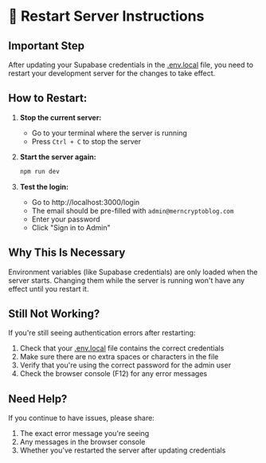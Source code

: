 # 🔄 Restart Server Instructions

## Important Step

After updating your Supabase credentials in the [.env.local](file:///C:/Users/hasna/Documents/GitHub/MernCryptoBlogging/MernCryptoBlogging/.env.local) file, you need to restart your development server for the changes to take effect.

## How to Restart:

1. **Stop the current server:**
   - Go to your terminal where the server is running
   - Press `Ctrl + C` to stop the server

2. **Start the server again:**
   ```bash
   npm run dev
   ```

3. **Test the login:**
   - Go to http://localhost:3000/login
   - The email should be pre-filled with `admin@merncryptoblog.com`
   - Enter your password
   - Click "Sign in to Admin"

## Why This Is Necessary

Environment variables (like Supabase credentials) are only loaded when the server starts. Changing them while the server is running won't have any effect until you restart it.

## Still Not Working?

If you're still seeing authentication errors after restarting:

1. Check that your [.env.local](file:///C:/Users/hasna/Documents/GitHub/MernCryptoBlogging/MernCryptoBlogging/.env.local) file contains the correct credentials
2. Make sure there are no extra spaces or characters in the file
3. Verify that you're using the correct password for the admin user
4. Check the browser console (F12) for any error messages

## Need Help?

If you continue to have issues, please share:
1. The exact error message you're seeing
2. Any messages in the browser console
3. Whether you've restarted the server after updating credentials